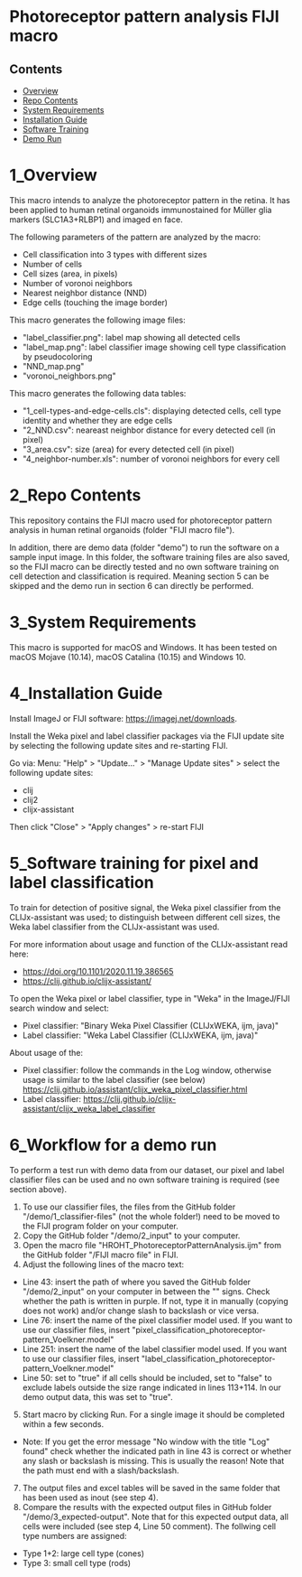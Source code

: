 # Photoreceptor pattern analysis FIJI macro

## Contents

- [Overview](#1_overview)
- [Repo Contents](#2_repo-contents)
- [System Requirements](#3_system-requirements)
- [Installation Guide](#4_installation-guide)
- [Software Training](#5_Software-training-for-pixel-and-label-classification)
- [Demo Run](#6_Workflow-for-a-demo-run)

# 1_Overview
This macro intends to analyze the photoreceptor pattern in the retina. It has been applied to human retinal organoids immunostained for Müller glia markers (SLC1A3+RLBP1) and imaged en face.

The following parameters of the pattern are analyzed by the macro:
- Cell classification into 3 types with different sizes
- Number of cells
- Cell sizes (area, in pixels)
- Number of voronoi neighbors
- Nearest neighbor distance (NND)
- Edge cells (touching the image border)

This macro generates the following image files:
- "label_classifier.png": label map showing all detected cells
- "label_map.png": label classifier image showing cell type classification by pseudocoloring
- "NND_map.png"
- "voronoi_neighbors.png"

This macro generates the following data tables:
- "1_cell-types-and-edge-cells.cls": displaying detected cells, cell type identity and whether they are edge cells
- "2_NND.csv": neareast neighbor distance for every detected cell (in pixel)
- "3_area.csv": size (area) for every detected cell (in pixel)
- "4_neighbor-number.xls": number of voronoi neighbors for every cell

# 2_Repo Contents
This repository contains the FIJI macro used for photoreceptor pattern analysis in human retinal organoids (folder "FIJI macro file"). 

In addition, there are demo data (folder "demo") to run the software on a sample input image. In this folder, the software training files are also saved, so the FIJI macro can be directly tested and no own software training on cell detection and classification is required. Meaning section 5 can be skipped and the demo run in section 6 can directly be performed.

# 3_System Requirements
This macro is supported for macOS and Windows. It has been tested on macOS Mojave (10.14), macOS Catalina (10.15) and Windows 10.

# 4_Installation Guide
Install ImageJ or FIJI software: https://imagej.net/downloads.

Install the Weka pixel and label classifier packages via the FIJI update site by selecting the following update sites and re-starting FIJI.

Go via: Menu: "Help" > "Update..." > "Manage Update sites" > select the following update sites:
- clij
- clij2
- clijx-assistant

Then click "Close" > "Apply changes" > re-start FIJI

# 5_Software training for pixel and label classification
To train for detection of positive signal, the Weka pixel classifier from the CLIJx-assistant was used; to distinguish between different cell sizes, the Weka label classifier from the CLIJx-assistant was used.

For more information about usage and function of the CLIJx-assistant read here: 
- https://doi.org/10.1101/2020.11.19.386565
- https://clij.github.io/clijx-assistant/

To open the Weka pixel or label classifier, type in "Weka" in the ImageJ/FIJI search window and select:
- Pixel classifier: "Binary Weka Pixel Classifier (CLIJxWEKA, ijm, java)"
- Label classifier: "Weka Label Classifier (CLIJxWEKA, ijm, java)"

About usage of the:
- Pixel classifier: follow the commands in the Log window, otherwise usage is similar to the label classifier (see below) https://clij.github.io/assistant/clijx_weka_pixel_classifier.html
- Label classifier: https://clij.github.io/clijx-assistant/clijx_weka_label_classifier

# 6_Workflow for a demo run
To perform a test run with demo data from our dataset, our pixel and label classifier files can be used and no own software training is required (see section above).
1. To use our classifier files, the files from the GitHub folder "/demo/1_classifier-files" (not the whole folder!) need to be moved to the FIJI program folder on your computer.
2. Copy the GitHub folder "/demo/2_input" to your computer.
3. Open the macro file "HROHT_PhotoreceptorPatternAnalysis.ijm" from the GitHub folder "/FIJI macro file" in FIJI.
4. Adjust the following lines of the macro text:
- Line 43: insert the path of where you saved the GitHub folder "/demo/2_input" on your computer in between the "" signs. Check whether the path is written in purple. If not, type it in manually (copying does not work) and/or change slash to backslash or vice versa. 
- Line 76: insert the name of the pixel classifier model used. If you want to use our classifier files, insert "pixel_classification_photoreceptor-pattern_Voelkner.model"
- Line 251: insert the name of the label classifier model used. If you want to use our classifier files, insert "label_classification_photoreceptor-pattern_Voelkner.model"
- Line 50: set to "true" if all cells should be included, set to "false" to exclude labels outside the size range indicated in lines 113+114. In our demo output data, this was set to "true".
5. Start macro by clicking Run. For a single image it should be completed within a few seconds.
- Note: If you get the error message "No window with the title "Log" found" check whether the indicated path in line 43 is correct or whether any slash or backslash is missing. This is usually the reason! Note that the path must end with a slash/backslash.
7. The output files and excel tables will be saved in the same folder that has been used as inout (see step 4).
8. Compare the results with the expected output files in GitHub folder "/demo/3_expected-output". Note that for this expected output data, all cells were included (see step 4, Line 50 comment). The follwing cell type numbers are assigned:
- Type 1+2: large cell type (cones)
- Type 3: small cell type (rods)
